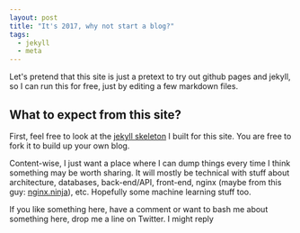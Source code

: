 ```yaml
---
layout: post
title: "It's 2017, why not start a blog?"
tags:
  - jekyll
  - meta
---
```


Let's pretend that this site is just a pretext to try out github pages and jekyll, so I can run this for free, just by editing a few markdown files.

## What to expect from this site?

First, feel free to look at the [jekyll skeleton](https://github.com/max-mathieu/myblog.github.io) I built for this site.
You are free to fork it to build up your own blog.

Content-wise, I just want a place where I can dump things every time I think something may be worth sharing.
It will mostly be technical with stuff about architecture, databases, back-end/API, front-end, nginx (maybe from this guy: [nginx.ninja](http://nginx.ninja)), etc.
Hopefully some machine learning stuff too.

If you like something here, have a comment or want to bash me about something here, drop me a line on Twitter. I might reply
